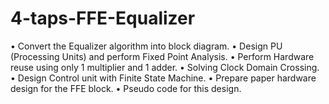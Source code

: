 # 4-taps-FFE-Equalizer
• Convert the Equalizer algorithm into block diagram.
• Design PU (Processing Units) and perform Fixed Point Analysis.
• Perform Hardware reuse using only 1 multiplier and 1 adder.
• Solving Clock Domain Crossing.
• Design Control unit with Finite State Machine.
• Prepare paper hardware design for the FFE block. 
• Pseudo code for this design.
